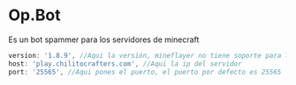 # Op.Bot

Es un bot spammer para los servidores de minecraft

```js
version: '1.8.9', //Aqui la versión, mineflayer no tiene soporte para la 1.19 aún
host: 'play.chilitocrafters.com', //Aqui la ip del servidor
port: '25565', //Aqui pones el puerto, el puerto por defecto es 25565
```
